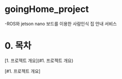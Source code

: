 # goingHome_project

-ROS와 jetson nano 보드를 이용한 사람인식 집 안내 서비스

# 0. 목차

[1. 프로젝트 개요](#1. 프로젝트 개요)

[#1. 프로젝트 개요]
